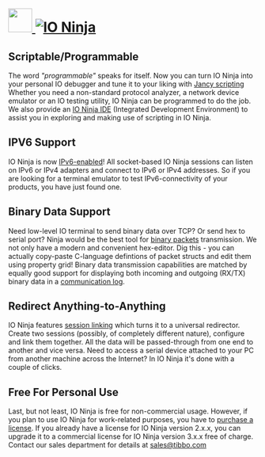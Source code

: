 # [<img src="https://cdn.rawgit.com/AdmiringWorm/chocolatey-packages/13951d0ab865e9acb6447433194294dd671649ce/icons/io-ninja.png" height="48" width="48" /> ![IO Ninja](https://img.shields.io/chocolatey/v/io-ninja.svg?label=IO%20Ninja&style=for-the-badge)](https://chocolatey.org/packages/io-ninja)

## Scriptable/Programmable
The word *"programmable"* speaks for itself. Now you can turn IO Ninja into your personal IO debugger and tune it to your liking with [Jancy scripting](http://tibbo.com/ninja/features.html#!jancy) Whether you need a non-standard protocol analyzer, a network device emulator or an IO testing utility, IO Ninja can be programmed to do the job. We also provide an [IO Ninja IDE](http://tibbo.com/ninja/features.html#!ide) (Integrated Development Environment) to assist you in exploring and making use of scripting in IO Ninja.

## IPV6 Support
IO Ninja is now [IPv6-enabled](http://tibbo.com/ninja/features.html#!ipv6)! All socket-based IO Ninja sessions can listen on IPv6 or IPv4 adapters and connect to IPv6 or IPv4 addresses. So if you are looking for a terminal emulator to test IPv6-connectivity of your products, you have just found one.

## Binary Data Support
Need low-level IO terminal to send binary data over TCP? Or send hex to serial port? Ninja would be the best tool for [binary packets](http://tibbo.com/ninja/features.html#!packet-builder) transmission. We not only have a modern and convenient hex-editor. Dig this - you can actually copy-paste C-language defintions of packet structs and edit them using property grid! Binary data transmission capabilities are matched by equally good support for displaying both incoming and outgoing (RX/TX) binary data in a [communication log](http://tibbo.com/ninja/features.html#!advanced-logging).

## Redirect Anything-to-Anything
IO Ninja features [session linking](http://tibbo.com/ninja/features.html#!linking) which turns it to a universal redirector. Create two sessions (possibly, of completely different nature), configure and link them together. All the data will be passed-through from one end to another and vice versa. Need to access a serial device attached to your PC from another machine across the Internet? In IO Ninja it's done with a couple of clicks.

## Free For Personal Use
Last, but not least, IO Ninja is free for non-commercial usage. However, if you plan to use IO Ninja for work-related purposes, you have to [purchase a license](http://tibbo.com/ninja/purchase.html). If you already have a license for IO Ninja version 2.x.x, you can upgrade it to a commercial license for IO Ninja version 3.x.x free of charge. Contact our sales department for details at [sales@tibbo.com](mailto:sales@tibbo.com)
